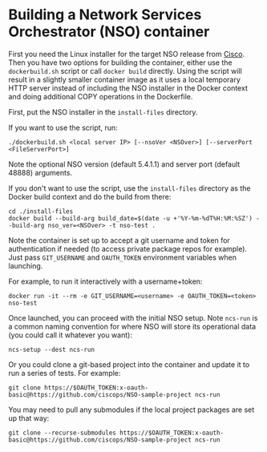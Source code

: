 # Building a Network Services Orchestrator (NSO) container

First you need the Linux installer for the target NSO release from [Cisco](https://software.cisco.com/download/home).
Then you have two options for building the container, either use the ```dockerbuild.sh``` script or call
```docker build``` directly. Using the script will result in a slightly smaller container image as it uses a local
temporary HTTP server instead of including the NSO installer in the Docker context and doing additional COPY
operations in the Dockerfile.

First, put the NSO installer in the ```install-files``` directory.

If you want to use the script, run:
```commandline
./dockerbuild.sh <local server IP> [--nsoVer <NSOver>] [--serverPort <FileServerPort>]
```
Note the optional NSO version (default 5.4.1.1) and server port (default 48888) arguments.

If you don't want to use the script, use the ```install-files``` directory as the Docker build context
and do the build from there:
```commandline
cd ./install-files
docker build --build-arg build_date=$(date -u +'%Y-%m-%dT%H:%M:%SZ') --build-arg nso_ver=<NSOver> -t nso-test .
```

Note the container is set up to accept a git username and token for authentication if needed
(to access private package repos for example). Just pass ```GIT_USERNAME``` and ```OAUTH_TOKEN```
environment variables when launching.

For example, to run it interactively with a username+token:
```commandline
docker run -it --rm -e GIT_USERNAME=<username> -e OAUTH_TOKEN=<token> nso-test
```

Once launched, you can proceed with the initial NSO setup. Note ```ncs-run``` is a common naming convention
for where NSO will store its operational data (you could call it whatever you want):
```commandline
ncs-setup --dest ncs-run
```

Or you could clone a git-based project into the container and update it to run a series of tests.
For example:
```commandline
git clone https://$OAUTH_TOKEN:x-oauth-basic@https://github.com/ciscops/NSO-sample-project ncs-run
```

You may need to pull any submodules if the local project packages are set up that way:
```commandline
git clone --recurse-submodules https://$OAUTH_TOKEN:x-oauth-basic@https://github.com/ciscops/NSO-sample-project ncs-run
```

